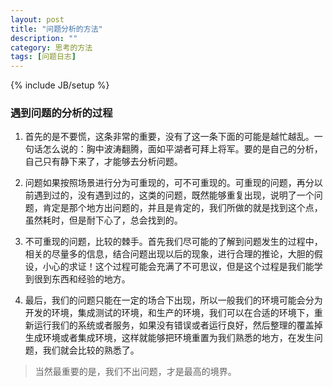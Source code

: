 ```yaml
---
layout: post
title: "问题分析的方法"
description: ""
category: 思考的方法
tags: [问题日志]
---
```

{% include JB/setup %}

### 遇到问题的分析的过程

  1. 首先的是不要慌，这条非常的重要，没有了这一条下面的可能是越忙越乱。一句话怎么说的：胸中波涛翻腾，面如平湖者可拜上将军。要的是自己的分析，自己只有静下来了，才能够去分析问题。
     
  2. 问题如果按照场景进行分为可重现的，可不可重现的。可重现的问题，再分以前遇到过的，没有遇到过的，这类的问题，既然能够重复出现，说明了一个问题，肯定是那个地方出问题的，并且是肯定的，我们所做的就是找到这个点，虽然耗时，但是耐下心了，总会找到的。  
 
  3. 不可重现的问题，比较的棘手。首先我们尽可能的了解到问题发生的过程中，相关的尽量多的信息，结合问题出现以后的现象，进行合理的推论，大胆的假设，小心的求证！这个过程可能会充满了不可思议，但是这个过程是我们能学到很到东西和经验的地方。   
  
  4. 最后，我们的问题只能在一定的场合下出现，所以一般我们的环境可能会分为开发的环境，集成测试的环境，和生产的环境，我们可以在合适的环境下，重新运行我们的系统或者服务，如果没有错误或者运行良好，然后整理的覆盖掉生成环境或者集成环境，这样就能够把环境重置为我们熟悉的地方，在发生问题，我们就会比较的熟悉了。
   
> 当然最重要的是，我们不出问题，才是最高的境界。